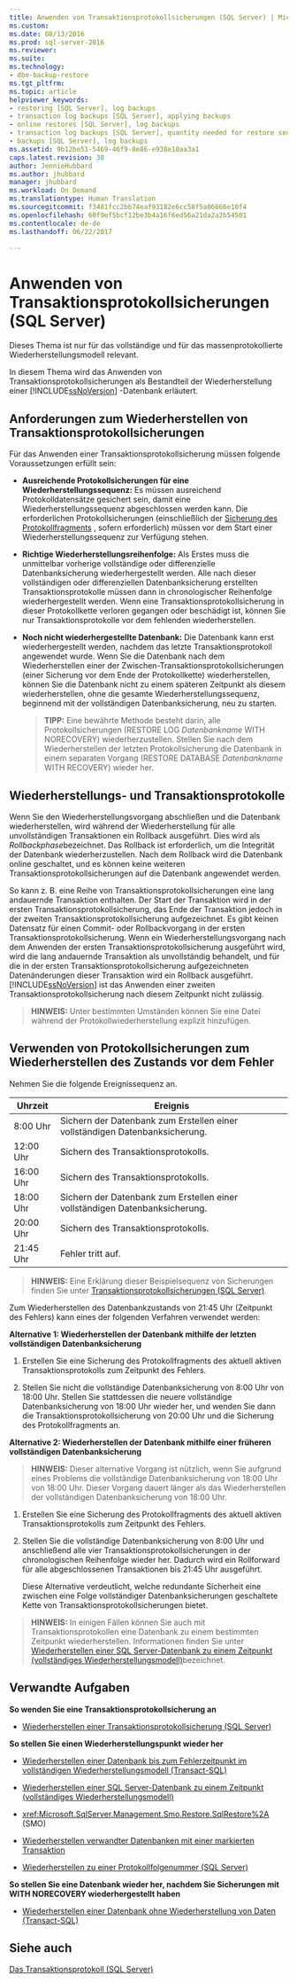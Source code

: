 ```yaml
---
title: Anwenden von Transaktionsprotokollsicherungen (SQL Server) | Microsoft-Dokumentation
ms.custom: 
ms.date: 08/13/2016
ms.prod: sql-server-2016
ms.reviewer: 
ms.suite: 
ms.technology:
- dbe-backup-restore
ms.tgt_pltfrm: 
ms.topic: article
helpviewer_keywords:
- restoring [SQL Server], log backups
- transaction log backups [SQL Server], applying backups
- online restores [SQL Server], log backups
- transaction log backups [SQL Server], quantity needed for restore sequence
- backups [SQL Server], log backups
ms.assetid: 9b12be51-5469-46f9-8e86-e938e10aa3a1
caps.latest.revision: 38
author: JennieHubbard
ms.author: jhubbard
manager: jhubbard
ms.workload: On Demand
ms.translationtype: Human Translation
ms.sourcegitcommit: f3481fcc2bb74eaf93182e6cc58f5a06666e10f4
ms.openlocfilehash: 60f9ef5bcf12be3b4a16f6ed56a21da2a2b54501
ms.contentlocale: de-de
ms.lasthandoff: 06/22/2017

---
```

# <a name="apply-transaction-log-backups-sql-server"></a>Anwenden von Transaktionsprotokollsicherungen (SQL Server)
  Dieses Thema ist nur für das vollständige und für das massenprotokollierte Wiederherstellungsmodell relevant.  
  
 In diesem Thema wird das Anwenden von Transaktionsprotokollsicherungen als Bestandteil der Wiederherstellung einer [!INCLUDE[ssNoVersion](../../includes/ssnoversion-md.md)] -Datenbank erläutert.  
 
  
##  <a name="Requirements"></a> Anforderungen zum Wiederherstellen von Transaktionsprotokollsicherungen  
 Für das Anwenden einer Transaktionsprotokollsicherung müssen folgende Voraussetzungen erfüllt sein:  
  
-   **Ausreichende Protokollsicherungen für eine Wiederherstellungssequenz:** Es müssen ausreichend Protokolldatensätze gesichert sein, damit eine Wiederherstellungssequenz abgeschlossen werden kann. Die erforderlichen Protokollsicherungen (einschließlich der [Sicherung des Protokollfragments](../../relational-databases/backup-restore/tail-log-backups-sql-server.md) , sofern erforderlich) müssen vor dem Start einer Wiederherstellungssequenz zur Verfügung stehen.  
  
-   **Richtige Wiederherstellungsreihenfolge:**  Als Erstes muss die unmittelbar vorherige vollständige oder differenzielle Datenbanksicherung wiederhergestellt werden. Alle nach dieser vollständigen oder differenziellen Datenbanksicherung erstellten Transaktionsprotokolle müssen dann in chronologischer Reihenfolge wiederhergestellt werden. Wenn eine Transaktionsprotokollsicherung in dieser Protokollkette verloren gegangen oder beschädigt ist, können Sie nur Transaktionsprotokolle vor dem fehlenden wiederherstellen.  
  
-   **Noch nicht wiederhergestellte Datenbank:**  Die Datenbank kann erst wiederhergestellt werden, nachdem das letzte Transaktionsprotokoll angewendet wurde. Wenn Sie die Datenbank nach dem Wiederherstellen einer der Zwischen-Transaktionsprotokollsicherungen (einer Sicherung vor dem Ende der Protokollkette) wiederherstellen, können Sie die Datenbank nicht zu einem späteren Zeitpunkt als diesem wiederherstellen, ohne die gesamte Wiederherstellungssequenz, beginnend mit der vollständigen Datenbanksicherung, neu zu starten.  
  
    > **TIPP:** Eine bewährte Methode besteht darin, alle Protokollsicherungen (RESTORE LOG *Datenbankname* WITH NORECOVERY) wiederherzustellen. Stellen Sie nach dem Wiederherstellen der letzten Protokollsicherung die Datenbank in einem separaten Vorgang (RESTORE DATABASE *Datenbankname* WITH RECOVERY) wieder her.  
  
##  <a name="RecoveryAndTlogs"></a> Wiederherstellungs- und Transaktionsprotokolle  
 Wenn Sie den Wiederherstellungsvorgang abschließen und die Datenbank wiederherstellen, wird während der Wiederherstellung für alle unvollständigen Transaktionen ein Rollback ausgeführt. Dies wird als *Rollbackphase*bezeichnet. Das Rollback ist erforderlich, um die Integrität der Datenbank wiederherzustellen. Nach dem Rollback wird die Datenbank online geschaltet, und es können keine weiteren Transaktionsprotokollsicherungen auf die Datenbank angewendet werden.  
  
 So kann z. B. eine Reihe von Transaktionsprotokollsicherungen eine lang andauernde Transaktion enthalten. Der Start der Transaktion wird in der ersten Transaktionsprotokollsicherung, das Ende der Transaktion jedoch in der zweiten Transaktionsprotokollsicherung aufgezeichnet. Es gibt keinen Datensatz für einen Commit- oder Rollbackvorgang in der ersten Transaktionsprotokollsicherung. Wenn ein Wiederherstellungsvorgang nach dem Anwenden der ersten Transaktionsprotokollsicherung ausgeführt wird, wird die lang andauernde Transaktion als unvollständig behandelt, und für die in der ersten Transaktionsprotokollsicherung aufgezeichneten Datenänderungen dieser Transaktion wird ein Rollback ausgeführt. [!INCLUDE[ssNoVersion](../../includes/ssnoversion-md.md)] ist das Anwenden einer zweiten Transaktionsprotokollsicherung nach diesem Zeitpunkt nicht zulässig.  
  
> **HINWEIS:** Unter bestimmten Umständen können Sie eine Datei während der Protokollwiederherstellung explizit hinzufügen.  
  
##  <a name="PITrestore"></a> Verwenden von Protokollsicherungen zum Wiederherstellen des Zustands vor dem Fehler  
 Nehmen Sie die folgende Ereignissequenz an.  
  
|Uhrzeit|Ereignis|  
|----------|-----------|  
|8:00 Uhr|Sichern der Datenbank zum Erstellen einer vollständigen Datenbanksicherung.|  
|12:00 Uhr|Sichern des Transaktionsprotokolls.|  
|16:00 Uhr|Sichern des Transaktionsprotokolls.|  
|18:00 Uhr|Sichern der Datenbank zum Erstellen einer vollständigen Datenbanksicherung.|  
|20:00 Uhr|Sichern des Transaktionsprotokolls.|  
|21:45 Uhr|Fehler tritt auf.|  
  
> **HINWEIS:** Eine Erklärung dieser Beispielsequenz von Sicherungen finden Sie unter [Transaktionsprotokollsicherungen &#40;SQL Server&#41;](../../relational-databases/backup-restore/transaction-log-backups-sql-server.md).  
  
 Zum Wiederherstellen des Datenbankzustands von 21:45 Uhr (Zeitpunkt des Fehlers) kann eines der folgenden Verfahren verwendet werden:  
  
 **Alternative 1: Wiederherstellen der Datenbank mithilfe der letzten vollständigen Datenbanksicherung**  
  
1.  Erstellen Sie eine Sicherung des Protokollfragments des aktuell aktiven Transaktionsprotokolls zum Zeitpunkt des Fehlers.  
  
2.  Stellen Sie nicht die vollständige Datenbanksicherung von 8:00 Uhr von 18:00 Uhr. Stellen Sie stattdessen die neuere vollständige Datenbanksicherung von 18:00 Uhr wieder her, und wenden Sie dann die Transaktionsprotokollsicherung von 20:00 Uhr und die Sicherung des Protokollfragments an.  
  
 **Alternative 2: Wiederherstellen der Datenbank mithilfe einer früheren vollständigen Datenbanksicherung**  
  
> **HINWEIS:** Dieser alternative Vorgang ist nützlich, wenn Sie aufgrund eines Problems die vollständige Datenbanksicherung von 18:00 Uhr von 18:00 Uhr. Dieser Vorgang dauert länger als das Wiederherstellen der vollständigen Datenbanksicherung von 18:00 Uhr.  
  
1.  Erstellen Sie eine Sicherung des Protokollfragments des aktuell aktiven Transaktionsprotokolls zum Zeitpunkt des Fehlers.  
  
2.  Stellen Sie die vollständige Datenbanksicherung von 8:00 Uhr und anschließend alle vier Transaktionsprotokollsicherungen in der chronologischen Reihenfolge wieder her. Dadurch wird ein Rollforward für alle abgeschlossenen Transaktionen bis 21:45 Uhr ausgeführt.  
  
     Diese Alternative verdeutlicht, welche redundante Sicherheit eine zwischen eine Folge vollständiger Datenbanksicherungen geschaltete Kette von Transaktionsprotokollsicherungen bietet.  
  
> **HINWEIS:** In einigen Fällen können Sie auch mit Transaktionsprotokollen eine Datenbank zu einem bestimmten Zeitpunkt wiederherstellen. Informationen finden Sie unter [Wiederherstellen einer SQL Server-Datenbank zu einem Zeitpunkt &#40;vollständiges Wiederherstellungsmodell&#41;](../../relational-databases/backup-restore/restore-a-sql-server-database-to-a-point-in-time-full-recovery-model.md)bezeichnet.  
  
##  <a name="RelatedTasks"></a> Verwandte Aufgaben  
 **So wenden Sie eine Transaktionsprotokollsicherung an**  
  
-   [Wiederherstellen einer Transaktionsprotokollsicherung &#40;SQL Server&#41;](../../relational-databases/backup-restore/restore-a-transaction-log-backup-sql-server.md)  
  
 **So stellen Sie einen Wiederherstellungspunkt wieder her**  
  
-   [Wiederherstellen einer Datenbank bis zum Fehlerzeitpunkt im vollständigen Wiederherstellungsmodell &#40;Transact-SQL&#41;](../../relational-databases/backup-restore/restore-database-to-point-of-failure-full-recovery.md)  
  
-   [Wiederherstellen einer SQL Server-Datenbank zu einem Zeitpunkt &#40;vollständiges Wiederherstellungsmodell&#41;](../../relational-databases/backup-restore/restore-a-sql-server-database-to-a-point-in-time-full-recovery-model.md)  
  
-   <xref:Microsoft.SqlServer.Management.Smo.Restore.SqlRestore%2A> (SMO)  
  
-   [Wiederherstellen verwandter Datenbanken mit einer markierten Transaktion](../../relational-databases/backup-restore/recovery-of-related-databases-that-contain-marked-transaction.md)  
  
-   [Wiederherstellen zu einer Protokollfolgenummer &#40;SQL Server&#41;](../../relational-databases/backup-restore/recover-to-a-log-sequence-number-sql-server.md)  
  
 **So stellen Sie eine Datenbank wieder her, nachdem Sie Sicherungen mit WITH NORECOVERY wiederhergestellt haben**  
  
-   [Wiederherstellen einer Datenbank ohne Wiederherstellung von Daten &#40;Transact-SQL&#41;](../../relational-databases/backup-restore/recover-a-database-without-restoring-data-transact-sql.md)  
  
## <a name="see-also"></a>Siehe auch  
 [Das Transaktionsprotokoll &#40;SQL Server&#41;](../../relational-databases/logs/the-transaction-log-sql-server.md)  
  
  

